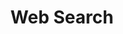 ---
title: "Web Search"

categories: ['']

tags: ['Web', 'Search']

arwords: 'محركات البحث في الوثائق الشبكية'

arexps: []

enwords: ['Web Search']

enexps: []

arlexicons: 'ح'

enlexicons: 'W'

authors: ['Ruqayya Roshdy']

translators: ['']

citations: 'مقدمة في حوسبة اللغة العربية'

sources: 'مركز الملك عبدالله بن عبدالعزيز الدولي لخدمة اللغة العربية'

slug: ""
---